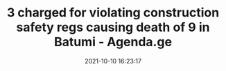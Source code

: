 ---
"title": "3 charged for violating construction safety regs causing death of 9 in Batumi - Agenda.ge"
"date": "2021-10-10 16:23:17"
"feed_name": "GOOGLENEWSCONSTRUCTION"
"feed_website": "https://news.google.com/search?q=construction%2Bincident&hl=en-US&gl=US&ceid=US:en"
"feed_rss": "https://news.google.com/rss/search?q=construction%2Bincident&hl=en-US&gl=US&ceid=US:en"
"link": "https://agenda.ge/en/news/2021/3077"
"source": "{'href': 'https://agenda.ge', 'title': 'Agenda.ge'}"
"file": "_posts/2021-1-1-f3fa5a59047cb1659e6ecb2a912bcf64ab003846.md"
"accident": "1"
"drilling": "0"
"dead": "0"
"injured": "0"
"arrested": "3"
"place": "unknown place"
"where": "unknown site"
"causes": "unknown"
"place_uri": "unknown place"
---